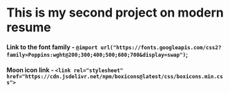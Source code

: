 # This is my second project on modern resume 

#### Link to the font family - `@import url("https://fonts.googleapis.com/css2?family=Poppins:wght@200;300;400;500;600;700&display=swap")`;

#### Moon icon link - `<link rel="stylesheet" href="https://cdn.jsdelivr.net/npm/boxicons@latest/css/boxicons.min.css">`
